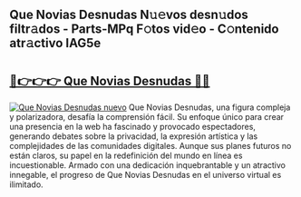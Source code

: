 ## Que Novias Desnudas N𝚞𝚎vos desn𝚞dos filtr𝚊dos - Parts-MPq F𝚘tos vid𝚎o - C𝚘ntenido atr𝚊ctivo IAG5e

# <h2><a href="http://mb4c49h.tromn.icu/?c=Que+Novias+Desnudas">🔗👉👉👉 Que Novias Desnudas 🔗🔗</a></h2>

[![Que Novias Desnudas nuevo](https://i.imgur.com/pEAQMta.gif)](http://mb4c49h.tromn.icu/?c=Que+Novias+Desnudas)
Que Novias Desnudas, una figura compleja y polarizadora, desafía la comprensión fácil. Su enfoque único para crear una presencia en la web ha fascinado y provocado espectadores, generando debates sobre la privacidad, la expresión artística y las complejidades de las comunidades digitales. Aunque sus planes futuros no están claros, su papel en la redefinición del mundo en línea es incuestionable. Armado con una dedicación inquebrantable y un atractivo innegable, el progreso de Que Novias Desnudas en el universo virtual es ilimitado.
